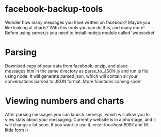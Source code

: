 # facebook-backup-tools
Wonder how many messages you have written on facebook? Maybe you like looking at charts? With this tools you can do this, and many more!
Before using server.js you need to install nodejs module called 'websocket'

# Parsing
Download copy of your data from facebook, unzip, and place messages.htm in the same directory as parse_to_JSON.js and run js file using node. It will generate parsed.json, which will contain all your conversations parsed to JSON format. More functions coming soon!

# Viewing numbers and charts
After parsing messages you can launch server.js, which will allow you to view stats about your messaging. Currently website is in alpha stage, and it will change a lot soon. If you want to use it, enter localhost:8097 and fill little form :)
